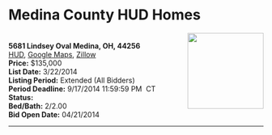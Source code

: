 # Medina County HUD Homes

[<img alt="" src="https://www.hudhomestore.com/pages/ImageShow.aspx?Case=412-503024" align="right" style="height:150px;">](http://www.hudhomestore.com/Listing/PropertyDetails.aspx?caseNumber=412-503024)  
**5681 Lindsey Oval Medina, OH, 44256**  
[HUD](http://www.hudhomestore.com/Listing/PropertyDetails.aspx?caseNumber=412-503024), [Google Maps](http://maps.google.com/maps?q=5681+Lindsey+Oval+Medina%2C+OH%2C+44256), [Zillow](http://www.zillow.com/homes/5681+Lindsey+Oval+Medina%2C+OH%2C+44256/)  
**Price:** $135,000  
**List Date:** 3/22/2014  
**Listing Period:** Extended (All Bidders)  
**Period Deadline:** 9/17/2014 11:59:59 PM  CT  
**Status:**   
**Bed/Bath:** 2/2.00  
**Bid Open Date:** 04/21/2014

***

